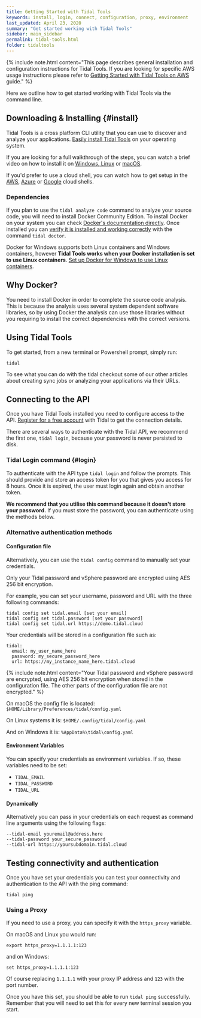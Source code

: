 ```yaml
---
title: Getting Started with Tidal Tools
keywords: install, login, connect, configuration, proxy, environment
last_updated: April 23, 2020
summary: "Get started working with Tidal Tools"
sidebar: main_sidebar
permalink: tidal-tools.html
folder: tidaltools
---
```


{% include note.html content="This page describes general installation and
configuration instructions for Tidal Tools. If you are looking for specific AWS
usage instructions please refer to [Getting Started with Tidal Tools on
AWS](tidal-tools-aws.html) guide." %}

Here we outline how to get started working with Tidal Tools via the command
line.

## Downloading & Installing {#install}

Tidal Tools is a cross platform CLI utility that you can use to discover and
analyze your applications. [Easily install Tidal Tools](https://get.tidal.sh)
on your operating system.

If you are looking for a full walkthrough of the steps, you can watch a brief
video on how to install it on [Windows, Linux](https://www.youtube.com/watch?v=t86W7BokqGM) or [macOS](https://www.youtube.com/watch?v=DyHT0mtPcfE).

If you'd prefer to use a cloud shell, you can watch how to get setup in the [AWS](https://www.youtube.com/watch?v=YpX64_uU-Oo),
[Azure](https://www.youtube.com/watch?v=N_o_GSSY0zg) or [Google](https://www.youtube.com/watch?v=lHO5sk54ceo) cloud shells.

### Dependencies

If you plan to use the `tidal analyze code` command to analyze your source code, you will need to install
Docker Community Edition. To install Docker on your system you can check
[Docker's documentation directly](https://docs.docker.com/install/). Once
installed you can [verify it is installed and working
correctly](/troubleshooting.html) with the command `tidal doctor`.

Docker for Windows supports both Linux containers and Windows containers,
however **Tidal Tools works when your Docker installation is set to use
Linux containers**. [Set up Docker for Windows to use Linux
containers](/troubleshooting.html#docker-linux-containers).


## Why Docker?
You need to install Docker in order to complete the source code analysis. This is because the analysis uses several system dependent software libraries, so by using Docker the analysis can use those libraries without you requiring to install the correct dependencies with the correct versions.

## Using Tidal Tools

To get started, from a new terminal or Powershell prompt, simply run:

```
tidal
```

To see what you can do with the tidal checkout some of our other articles about
creating sync jobs or analyzing your applications via their URLs.

## Connecting to the API

Once you have Tidal Tools installed you need to configure access to the API.
[Register for a free account](https://get.tidal.cloud/) with Tidal
to get the connection details.

There are several ways to authenticate with the Tidal API, we
recommend the first one, `tidal login`, because your password is never
persisted to disk.

### Tidal Login command {#login}

To authenticate with the API type `tidal login` and follow the prompts. This
should provide and store an access token for you that gives you access for 8
hours. Once it is expired, the user must login again and obtain another token.

**We recommend that you utilise this command because it doesn't store your
password.** If you must store the password, you can authenticate using the
methods below.

### Alternative authentication methods

#### Configuration file


Alternatively, you can use the `tidal config` command to manually set your
credentials.

Only your Tidal password and vSphere password are encrypted using AES 256 bit encryption.

For example, you can set your username, password and URL with the three
following commands:

```
tidal config set tidal.email [set your email]
tidal config set tidal.password [set your password]
tidal config set tidal.url https://demo.tidal.cloud
```

Your credentials will be stored in a configuration file such as:

```
tidal:
  email: my_user_name_here
  password: my_secure_password_here
  url: https://my_instance_name_here.tidal.cloud
```
{% include note.html content="Your Tidal password and vSphere password are encrypted, using AES 256 bit encryption when stored in the configuration file. The other parts of the configuration file are not encrypted." %}

On macOS the config file is located:
`$HOME/Library/Preferences/tidal/config.yaml`

On Linux systems it is: `$HOME/.config/tidal/config.yaml`

And on Windows it is: `%AppData%\tidal\config.yaml`

#### Environment Variables

You can specify your credentials as environment variables. If so, these
variables need to be set:

- `TIDAL_EMAIL`
- `TIDAL_PASSWORD`
- `TIDAL_URL`

#### Dynamically

Alternatively you can pass in your credentials on each request as command line
arguments using the following flags:

```
--tidal-email youremail@address.here
--tidal-password your_secure_password
--tidal-url https://yoursubdomain.tidal.cloud
```

## Testing connectivity and authentication

Once you have set your credentials you can test your connectivity and
authentication to the API with the ping command:

```
tidal ping
```

### Using a Proxy

If you need to use a proxy, you can specify it with the `https_proxy` variable.

On macOS and Linux you would run:

```
export https_proxy=1.1.1.1:123
```

and on Windows:

```
set https_proxy=1.1.1.1:123
```

Of course replacing `1.1.1.1` with your proxy IP address and `123` with the
port number.

Once you have this set, you should be able to run `tidal ping` successfully.
Remember that you will need to set this for every new terminal session you
start.
